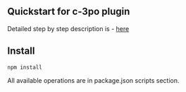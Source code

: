 ## Quickstart for c-3po plugin

Detailed step by step description is - [here](https://c-3po.js.org/quick-start.html)

## Install

```
npm install
```

All available operations are in package.json scripts section.
